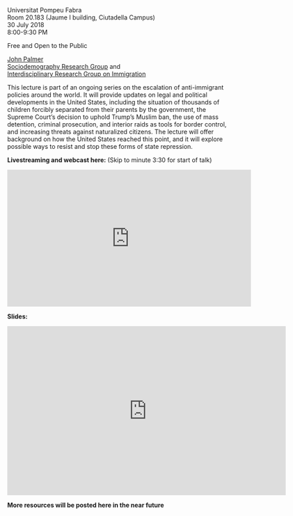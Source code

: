 Universitat Pompeu Fabra  
Room 20.183 (Jaume I building, Ciutadella Campus)  
30 July 2018  
8:00-9:30 PM

Free and Open to the Public

[John Palmer](http://johnrbpalmer.com)  
[Sociodemography Research Group](https://www.upf.edu/web/demosoc) and  
[Interdisciplinary Research Group on Immigration](https://www.upf.edu/web/gritim)

This lecture is part of an ongoing series on the escalation of anti-immigrant policies around the world. It will provide updates on legal and political developments in the United States, including the situation of thousands of children forcibly separated from their parents by the government, the Supreme Court’s decision to uphold Trump’s Muslim ban, the use of mass detention, criminal prosecution, and interior raids as tools for border control, and increasing threats against naturalized citizens. The lecture will offer background on how the United States reached this point, and it will explore possible ways to resist and stop these forms of state repression. 

**Livestreaming and webcast here:**
(Skip to minute 3:30 for start of talk)

<iframe src="https://www.facebook.com/plugins/video.php?href=https%3A%2F%2Fwww.facebook.com%2Fjohnrbpalmer%2Fvideos%2F10156537321414253%2F&show_text=0&width=560" width="560" height="315" style="border:none;overflow:hidden" scrolling="no" frameborder="0" allowTransparency="true" allowFullScreen="true"></iframe>

**Slides:**
<iframe src="https://docs.google.com/presentation/d/e/2PACX-1vT2Ng80XaG3Hr6z6uU-pVSe2lFQKDPP8SQj1fvkRpU_HSNt8S7jZt6JGhALFskwfIKEKL9_NBExOJPb/embed?start=false&loop=false&delayms=3000" frameborder="0" width="640" height="389" allowfullscreen="true" mozallowfullscreen="true" webkitallowfullscreen="true"></iframe>

**More resources will be posted here in the near future**

